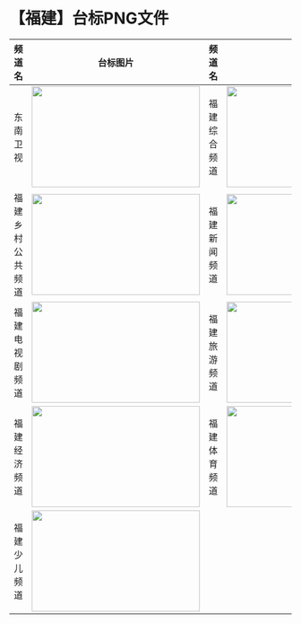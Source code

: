 # 【福建】台标PNG文件
|频道名|台标图片|频道名|台标图片|
|:---|:---:|:---|:---:|
|东南卫视|<img src="https://raw.githubusercontent.com/wanglindl/TVLogo/main/img/Dongnan.png" width="300" height="180">|福建综合频道|<img src="https://raw.githubusercontent.com/wanglindl/TVLogo/main/img/Fujian1.png" width="300" height="180">|
|福建乡村公共频道|<img src="https://raw.githubusercontent.com/wanglindl/TVLogo/main/img/Fujian2.png" width="300" height="180">|福建新闻频道|<img src="https://raw.githubusercontent.com/wanglindl/TVLogo/main/img/Fujian3.png" width="300" height="180">|
|福建电视剧频道|<img src="https://raw.githubusercontent.com/wanglindl/TVLogo/main/img/Fujian4.png" width="300" height="180">|福建旅游频道|<img src="https://raw.githubusercontent.com/wanglindl/TVLogo/main/img/Fujian5.png" width="300" height="180">|
|福建经济频道|<img src="https://raw.githubusercontent.com/wanglindl/TVLogo/main/img/Fujian6.png" width="300" height="180">|福建体育频道|<img src="https://raw.githubusercontent.com/wanglindl/TVLogo/main/img/Fujian7.png" width="300" height="180">|
|福建少儿频道|<img src="https://raw.githubusercontent.com/wanglindl/TVLogo/main/img/Fujian8.png" width="300" height="180">|
